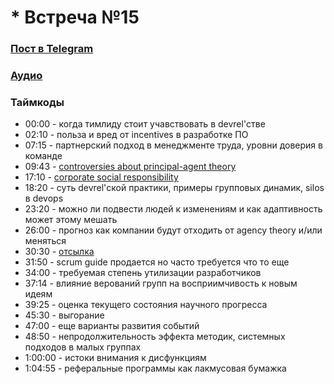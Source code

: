 # * Встреча №15

### [Пост в Telegram](https://t.me/modernsd/27573)

### [Аудио](../meetups/2021-09-26.mp3)

### Таймкоды

- 00:00 - когда тимлиду стоит учавствовать в devrel'стве
- 02:10 - польза и вред от incentives в разработке ПО
- 07:15 - партнерский подход в менеджменте труда, уровни доверия в команде
- 09:43 - [controversies about principal-agent theory](https://t.me/modernsd/27514)
- 17:10 - [corporate social responsibility](https://t.me/modernsd/26240)
- 18:20 - суть devrel'ской практики, примеры групповых динамик, silos в devops 
- 23:20 - можно ли подвести людей к изменениям и как адаптивность может этому мешать 
- 26:00 - прогноз как компании будут отходить от agency theory и/или меняться
- 30:30 - [отсылка](https://t.me/modernsd/14911)
- 31:50 - scrum guide продается но часто требуется что то еще
- 34:00 - требуемая степень утилизации разработчиков
- 37:14 - влияние верований групп на восприимчивость к новым идеям
- 39:25 - оценка текущего состояния научного прогресса
- 45:30 - выгорание
- 47:00 - еще варианты развития событий
- 48:50 - непродолжительность эффекта методик, системных подходов в малых группах
- 1:00:00 - истоки внимания к дисфункциям
- 1:04:55 - реферальные программы как лакмусовая бумажка
